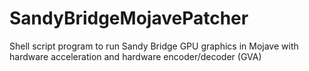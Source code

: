 # SandyBridgeMojavePatcher
Shell script program to run Sandy Bridge GPU graphics in Mojave with hardware acceleration and hardware encoder/decoder (GVA)
